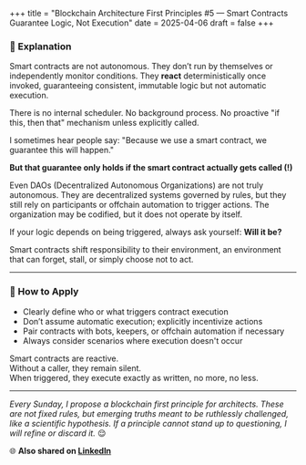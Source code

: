 +++
title = "Blockchain Architecture First Principles #5 — Smart Contracts Guarantee Logic, Not Execution"
date = 2025-04-06
draft = false
+++

### 💭 Explanation

Smart contracts are not autonomous.
They don’t run by themselves or independently monitor conditions. They **react** deterministically once invoked, guaranteeing consistent, immutable logic but not automatic execution.

There is no internal scheduler.
No background process.
No proactive "if this, then that" mechanism unless explicitly called.

I sometimes hear people say:
"Because we use a smart contract, we guarantee this will happen."

**But that guarantee only holds if the smart contract actually gets called (!)**

Even DAOs (Decentralized Autonomous Organizations) are not truly autonomous.
They are decentralized systems governed by rules, but they still rely on participants or offchain automation to trigger actions.
The organization may be codified, but it does not operate by itself.

If your logic depends on being triggered, always ask yourself:
**Will it be?**

Smart contracts shift responsibility to their environment, an environment that can forget, stall, or simply choose not to act.

---

### 🥷 How to Apply

- Clearly define who or what triggers contract execution
- Don’t assume automatic execution; explicitly incentivize actions
- Pair contracts with bots, keepers, or offchain automation if necessary
- Always consider scenarios where execution doesn't occur

Smart contracts are reactive.  
Without a caller, they remain silent.  
When triggered, they execute exactly as written, no more, no less.

---

_Every Sunday, I propose a blockchain first principle for architects. These are not fixed rules, but emerging truths meant to be ruthlessly challenged, like a scientific hypothesis. If a principle cannot stand up to questioning, I will refine or discard it._ 😌


🌐 **Also shared on [LinkedIn](https://www.linkedin.com/posts/shanedeconinck_blockchain-web3-dlt-activity-7314559669195214848-_P1V?utm_source=share&utm_medium=member_desktop&rcm=ACoAAAjP1-wB57TFLEnLFVsyAeHsFKYt-Xs0KyQ)**